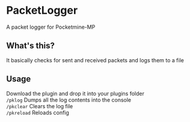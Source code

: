 # PacketLogger
A packet logger for Pocketmine-MP
## What's this?
It basically checks for sent and received packets and logs them to a file
## Usage
Download the plugin and drop it into your plugins folder\
`/pklog` Dumps all the log contents into the console\
`/pkclear` Clears the log file\
`/pkreload` Reloads config
